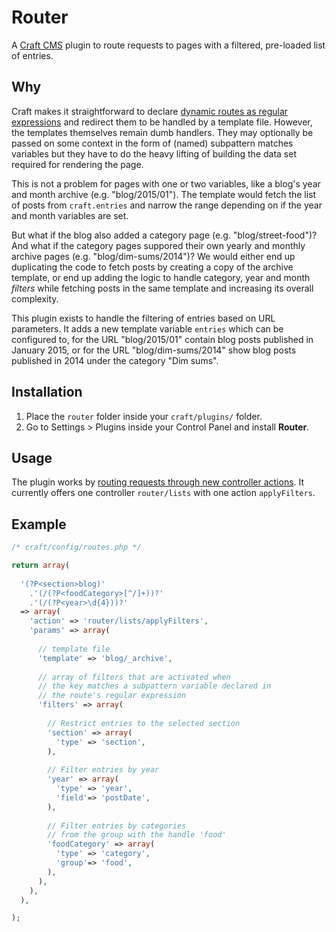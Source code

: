 Router
======

A [Craft CMS][craft] plugin to route requests to pages with a filtered, pre-loaded list of entries.



Why
---

Craft makes it straightforward to declare [dynamic routes as regular expressions][ar]
and redirect them to be handled by a template file. However, the templates themselves
remain dumb handlers. They may optionally be passed on some context in the form of (named)
subpattern matches variables but they have to do the heavy lifting of building the data set
required for rendering the page.

This is not a problem for pages with one or two variables, like a blog's year and month archive
(e.g. "blog/2015/01").
The template would fetch the list of posts from `craft.entries` and narrow the range
depending on if the year and month variables are set.

But what if the blog also added a category page (e.g. "blog/street-food")?
And what if the category pages suppored their own yearly and monthly archive pages
(e.g. "blog/dim-sums/2014")? We would either end up duplicating the code to fetch posts
by creating a copy of the archive template, or end up adding the logic to handle category,
year and month _filters_ while fetching posts in the same template and increasing its overall complexity.

This plugin exists to handle the filtering of entries based on URL parameters.
It adds a new template variable `entries` which can be configured to,
for the URL "blog/2015/01" contain blog posts published in January 2015, or for the URL "blog/dim-sums/2014" show blog posts published in 2014 under the category "Dim sums".

[ar]:http://buildwithcraft.com/docs/routing#advanced-routing "Advanced Routing - Craft Docs"



Installation
------------

1. Place the `router` folder inside your `craft/plugins/` folder.
2. Go to Settings > Plugins inside your Control Panel and install **Router**.



Usage
-----

The plugin works by [routing requests through new controller actions][rca].
It currently offers one controller `router/lists` with one action `applyFilters`.

[rca]:http://buildwithcraft.com/docs/routing#routing-to-controller-actions "Routing to Controller Actions - Craft Docs"



Example
-------

```php
/* craft/config/routes.php */

return array(
  
  '(?P<section>blog)'
    .'(/(?P<foodCategory>[^/]+))?'
    .'(/(?P<year>\d{4}))?'
  => array(
    'action' => 'router/lists/applyFilters',
    'params' => array(
      
      // template file
      'template' => 'blog/_archive',
      
      // array of filters that are activated when
      // the key matches a subpattern variable declared in
      // the route's regular expression
      'filters' => array(
        
        // Restrict entries to the selected section
        'section' => array(
          'type' => 'section',
        ),
        
        // Filter entries by year
        'year' => array(
          'type' => 'year',
          'field'=> 'postDate',
        ),
        
        // Filter entries by categories
        // from the group with the handle 'food'
        'foodCategory' => array(
          'type' => 'category',
          'group'=> 'food',
        ),
      ),
    ),
  ),

);
```



[craft]:http://buildwithcraft.com/